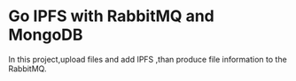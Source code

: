 # Go IPFS with RabbitMQ and MongoDB 
In this project,upload files and add IPFS ,than produce file information to the RabbitMQ. 

